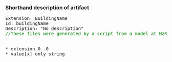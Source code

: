 ### Shorthand description of artifact

<pre>
Extension: BuildingName
Id: buildingName
Description: "No description"
<div style='color:green'>//These files were generated by a script from a model at NzNHIPatient.address.buildingName</div>

* extension 0..0
* value[x] only string
</pre>